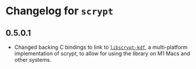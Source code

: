 # Changelog for `scrypt`

## 0.5.0.1

 * Changed backing C bindings to link to
   [`libscrypt-kdf`](https://www.tarsnap.com/scrypt.html), a multi-platform
   implementation of scrypt, to allow for using the library on M1 Macs and
   other systems.
